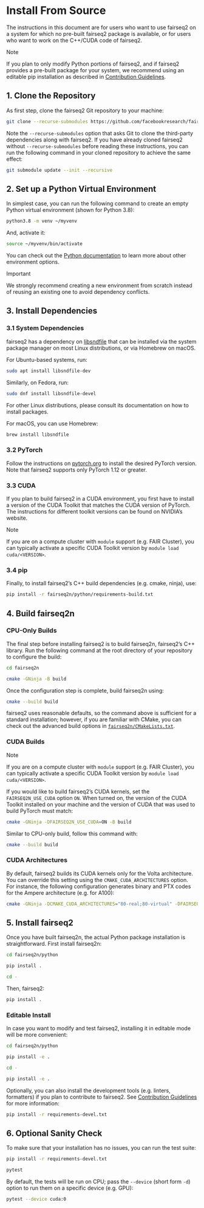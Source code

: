 # Install From Source
The instructions in this document are for users who want to use fairseq2 on a
system for which no pre-built fairseq2 package is available, or for users who
want to work on the C++/CUDA code of fairseq2.

> [!NOTE]
> If you plan to only modify Python portions of fairseq2, and if fairseq2
> provides a pre-built package for your system, we recommend using an editable
> pip installation as described in
> [Contribution Guidelines](CONTRIBUTING.md#setting-up-development-environment).


## 1. Clone the Repository
As first step, clone the fairseq2 Git repository to your machine:

```sh
git clone --recurse-submodules https://github.com/facebookresearch/fairseq2.git
```

Note the `--recurse-submodules` option that asks Git to clone the third-party
dependencies along with fairseq2. If you have already cloned fairseq2 without
`--recurse-submodules` before reading these instructions, you can run the
following command in your cloned repository to achieve the same effect:

```sh
git submodule update --init --recursive
```


## 2. Set up a Python Virtual Environment
In simplest case, you can run the following command to create an empty Python
virtual environment (shown for Python 3.8):

```sh
python3.8 -m venv ~/myvenv
```

And, activate it:

```sh
source ~/myvenv/bin/activate
```

You can check out the
[Python documentation](https://docs.python.org/3/library/venv.html#creating-virtual-environments)
to learn more about other environment options.

> [!IMPORTANT]
> We strongly recommend creating a new environment from scratch instead of
reusing an existing one to avoid dependency conflicts.


## 3. Install Dependencies

### 3.1 System Dependencies
fairseq2 has a dependency on
[libsndfile](https://github.com/libsndfile/libsndfile) that can be installed via
the system package manager on most Linux distributions, or via Homebrew on
macOS.

For Ubuntu-based systems, run:

```sh
sudo apt install libsndfile-dev
```

Similarly, on Fedora, run:

```sh
sudo dnf install libsndfile-devel
```

For other Linux distributions, please consult its documentation on how to
install packages.

For macOS, you can use Homebrew:

```sh
brew install libsndfile
```

### 3.2 PyTorch
Follow the instructions on [pytorch.org](https://pytorch.org) to install the
desired PyTorch version. Note that fairseq2 supports only PyTorch 1.12 or
greater.

### 3.3 CUDA
If you plan to build fairseq2 in a CUDA environment, you first have to install
a version of the CUDA Toolkit that matches the CUDA version of PyTorch. The
instructions for different toolkit versions can be found on NVIDIA’s website.

> [!NOTE]
> If you are on a compute cluster with `module` support (e.g. FAIR Cluster), you
> can typically activate a specific CUDA Toolkit version by
> `module load cuda/<VERSION>`.

### 3.4 pip
Finally, to install fairseq2’s C++ build dependencies (e.g. cmake, ninja), use:

```sh
pip install -r fairseq2n/python/requirements-build.txt
```


## 4. Build fairseq2n

### CPU-Only Builds
The final step before installing fairseq2 is to build fairseq2n, fairseq2’s C++
library. Run the following command at the root directory of your repository to
configure the build:

```sh
cd fairseq2n

cmake -GNinja -B build
```

Once the configuration step is complete, build fairseq2n using:

```sh
cmake --build build
```

fairseq2 uses reasonable defaults, so the command above is sufficient for a
standard installation; however, if you are familiar with CMake, you can check
out the advanced build options in
[`fairseq2n/CMakeLists.txt`](fairseq2n/CMakeLists.txt).

### CUDA Builds

> [!NOTE]
> If you are on a compute cluster with `module` support (e.g. FAIR Cluster), you
> can typically activate a specific CUDA Toolkit version by
> `module load cuda/<VERSION>`.

If you would like to build fairseq2’s CUDA kernels, set the `FAIRSEQ2N_USE_CUDA`
option `ON`. When turned on, the version of the CUDA Toolkit installed on your
machine and the version of CUDA that was used to build PyTorch must match:

```sh
cmake -GNinja -DFAIRSEQ2N_USE_CUDA=ON -B build
```

Similar to CPU-only build, follow this command with:

```sh
cmake --build build
```

### CUDA Architectures
By default, fairseq2 builds its CUDA kernels only for the Volta architecture.
You can override this setting using the `CMAKE_CUDA_ARCHITECTURES` option. For
instance, the following configuration generates binary and PTX codes for the
Ampere architecture (e.g. for A100):

```sh
cmake -GNinja -DCMAKE_CUDA_ARCHITECTURES="80-real;80-virtual" -DFAIRSEQ2N_USE_CUDA=ON -B build
```


## 5. Install fairseq2
Once you have built fairseq2n, the actual Python package installation is
straightforward. First install fairseq2n:

```sh
cd fairseq2n/python

pip install .

cd -
```

Then, fairseq2:

```sh
pip install .
```

### Editable Install
In case you want to modify and test fairseq2, installing it in editable mode
will be more convenient:

```sh
cd fairseq2n/python

pip install -e .

cd -

pip install -e .
```

Optionally, you can also install the development tools (e.g. linters,
formatters) if you plan to contribute to fairseq2. See
[Contribution Guidelines](CONTRIBUTING.md) for more information:

```sh
pip install -r requirements-devel.txt
```


## 6. Optional Sanity Check
To make sure that your installation has no issues, you can run the test suite:

```sh
pip install -r requirements-devel.txt

pytest
```

By default, the tests will be run on CPU; pass the `--device` (short form `-d`)
option to run them on a specific device (e.g. GPU):

```sh
pytest --device cuda:0
```
